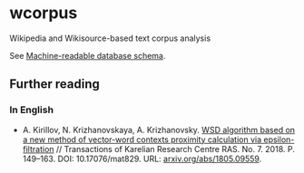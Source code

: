 # wcorpus
Wikipedia and Wikisource-based text corpus analysis

See [Machine-readable database schema](https://github.com/componavt/wcorpus/wiki/SQL#machine-readable-database-schema).


## Further reading ##
### In English ###
  * A. Kirillov, N. Krizhanovskaya, A. Krizhanovsky. [WSD algorithm based on a new method of vector-word contexts proximity calculation via epsilon-filtration](http://journals.krc.karelia.ru/index.php/mathem/article/view/829) // Transactions of Karelian Research Centre RAS. No. 7. 2018. P. 149–163. DOI: 10.17076/mat829. URL: [arxiv.org/abs/1805.09559](https://arxiv.org/abs/1805.09559).
